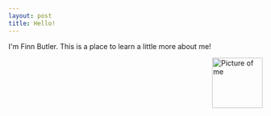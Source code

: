 ```yaml
---
layout: post
title: Hello!
---
```

I'm Finn Butler. This is a place to learn a little more about me!

<img src="{{site.baseurl}}/images/IMG_0036.jpg" alt="Picture of me" width="100" height="100"
style="float: right; margin-top: 0px; margin-left: 10px" />
